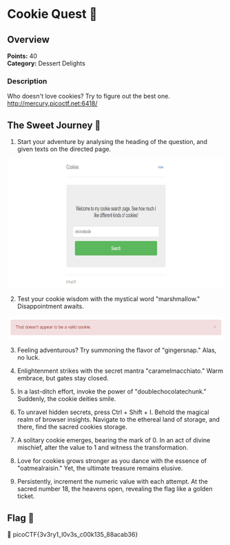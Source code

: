 # Cookie Quest 🍪

## Overview

**Points:** 40  
**Category:** Dessert Delights

### Description
Who doesn't love cookies? Try to figure out the best one. http://mercury.picoctf.net:6418/


## The Sweet Journey 🍪

1. Start your adventure by analysing the heading of the question, and given texts on the directed page.<br>
<img src="https://github.com/emareeeb/picoCTF-writeups/blob/main/Web_Exploitation/Cookies/home-qn.png?raw=true" alt="home-img" height=300>

2. Test your cookie wisdom with the mystical word "marshmallow." Disappointment awaits.<br>
<img src="https://github.com/emareeeb/picoCTF-writeups/blob/main/Web_Exploitation/Cookies/marshmallow.png?raw=true" alt="marshmallow-img" >

3. Feeling adventurous? Try summoning the flavor of "gingersnap." Alas, no luck.

4. Enlightenment strikes with the secret mantra "caramelmacchiato." Warm embrace, but gates stay closed.

5. In a last-ditch effort, invoke the power of "doublechocolatechunk." Suddenly, the cookie deities smile.

6. To unravel hidden secrets, press Ctrl + Shift + I. Behold the magical realm of browser insights. Navigate to the ethereal land of storage, and there, find the sacred cookies storage.

7. A solitary cookie emerges, bearing the mark of 0. In an act of divine mischief, alter the value to 1 and witness the transformation.

8. Love for cookies grows stronger as you dance with the essence of "oatmealraisin." Yet, the ultimate treasure remains elusive.

9. Persistently, increment the numeric value with each attempt. At the sacred number 18, the heavens open, revealing the flag like a golden ticket.

## Flag 🍪
🚩 picoCTF{3v3ry1_l0v3s_c00k135_88acab36}
